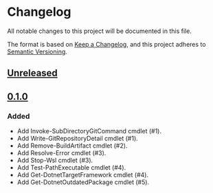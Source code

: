 # Changelog

All notable changes to this project will be documented in this file.

The format is based on [Keep a Changelog](https://keepachangelog.com/),
and this project adheres to [Semantic Versioning](https://semver.org/spec/v2.0.0.html).

## [Unreleased]

## [0.1.0]

### Added

- Add Invoke-SubDirectoryGitCommand cmdlet (#1).
- Add Write-GitRepositoryDetail cmdlet (#1).
- Add Remove-BuildArtifact cmdlet (#2).
- Add Resolve-Error cmdlet (#3).
- Add Stop-Wsl cmdlet (#3).
- Add Test-PathExecutable cmdlet (#4).
- Add Get-DotnetTargetFramework cmdlet (#4).
- Add Get-DotnetOutdatedPackage cmdlet (#5).

[unreleased]: https://github.com/lancra/pwsh/compare/v0.1.0...HEAD
[0.1.0]: https://github.com/lancra/pwsh/releases/tag/v0.1.0
